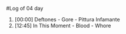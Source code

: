 #Log of 04 day

1. [00:00] Deftones - Gore - Pittura Infamante
1. [12:45] In This Moment - Blood - Whore
